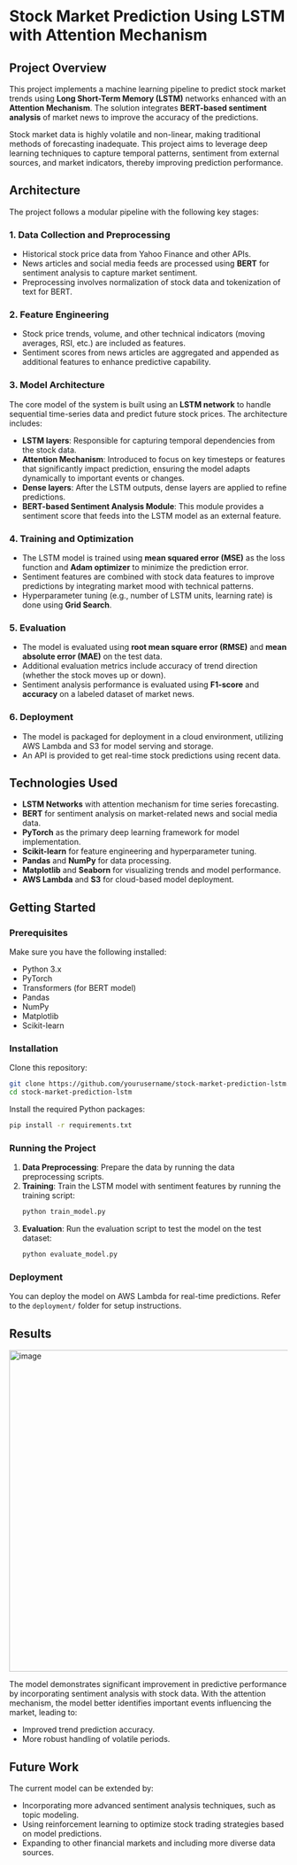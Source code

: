 # Stock Market Prediction Using LSTM with Attention Mechanism

## Project Overview

This project implements a machine learning pipeline to predict stock market trends using **Long Short-Term Memory (LSTM)** networks enhanced with an **Attention Mechanism**. The solution integrates **BERT-based sentiment analysis** of market news to improve the accuracy of the predictions.

Stock market data is highly volatile and non-linear, making traditional methods of forecasting inadequate. This project aims to leverage deep learning techniques to capture temporal patterns, sentiment from external sources, and market indicators, thereby improving prediction performance.

## Architecture

The project follows a modular pipeline with the following key stages:

### 1. **Data Collection and Preprocessing**
   - Historical stock price data from Yahoo Finance and other APIs.
   - News articles and social media feeds are processed using **BERT** for sentiment analysis to capture market sentiment.
   - Preprocessing involves normalization of stock data and tokenization of text for BERT.

### 2. **Feature Engineering**
   - Stock price trends, volume, and other technical indicators (moving averages, RSI, etc.) are included as features.
   - Sentiment scores from news articles are aggregated and appended as additional features to enhance predictive capability.

### 3. **Model Architecture**
   The core model of the system is built using an **LSTM network** to handle sequential time-series data and predict future stock prices. The architecture includes:
   - **LSTM layers**: Responsible for capturing temporal dependencies from the stock data.
   - **Attention Mechanism**: Introduced to focus on key timesteps or features that significantly impact prediction, ensuring the model adapts dynamically to important events or changes.
   - **Dense layers**: After the LSTM outputs, dense layers are applied to refine predictions.
   - **BERT-based Sentiment Analysis Module**: This module provides a sentiment score that feeds into the LSTM model as an external feature.

### 4. **Training and Optimization**
   - The LSTM model is trained using **mean squared error (MSE)** as the loss function and **Adam optimizer** to minimize the prediction error.
   - Sentiment features are combined with stock data features to improve predictions by integrating market mood with technical patterns.
   - Hyperparameter tuning (e.g., number of LSTM units, learning rate) is done using **Grid Search**.

### 5. **Evaluation**
   - The model is evaluated using **root mean square error (RMSE)** and **mean absolute error (MAE)** on the test data.
   - Additional evaluation metrics include accuracy of trend direction (whether the stock moves up or down).
   - Sentiment analysis performance is evaluated using **F1-score** and **accuracy** on a labeled dataset of market news.

### 6. **Deployment**
   - The model is packaged for deployment in a cloud environment, utilizing AWS Lambda and S3 for model serving and storage.
   - An API is provided to get real-time stock predictions using recent data.

## Technologies Used
- **LSTM Networks** with attention mechanism for time series forecasting.
- **BERT** for sentiment analysis on market-related news and social media data.
- **PyTorch** as the primary deep learning framework for model implementation.
- **Scikit-learn** for feature engineering and hyperparameter tuning.
- **Pandas** and **NumPy** for data processing.
- **Matplotlib** and **Seaborn** for visualizing trends and model performance.
- **AWS Lambda** and **S3** for cloud-based model deployment.

## Getting Started

### Prerequisites
Make sure you have the following installed:
- Python 3.x
- PyTorch
- Transformers (for BERT model)
- Pandas
- NumPy
- Matplotlib
- Scikit-learn

### Installation

Clone this repository:
```bash
git clone https://github.com/yourusername/stock-market-prediction-lstm.git
cd stock-market-prediction-lstm
```

Install the required Python packages:
```bash
pip install -r requirements.txt
```

### Running the Project

1. **Data Preprocessing**: Prepare the data by running the data preprocessing scripts.
2. **Training**: Train the LSTM model with sentiment features by running the training script:
   ```bash
   python train_model.py
   ```
3. **Evaluation**: Run the evaluation script to test the model on the test dataset:
   ```bash
   python evaluate_model.py
   ```

### Deployment
You can deploy the model on AWS Lambda for real-time predictions. Refer to the `deployment/` folder for setup instructions.

## Results
<img width="581" alt="image" src="https://github.com/user-attachments/assets/ebca5cb7-61ad-46f4-89f2-5935cb22ee2b">

The model demonstrates significant improvement in predictive performance by incorporating sentiment analysis with stock data. With the attention mechanism, the model better identifies important events influencing the market, leading to:
- Improved trend prediction accuracy.
- More robust handling of volatile periods.

## Future Work

The current model can be extended by:
- Incorporating more advanced sentiment analysis techniques, such as topic modeling.
- Using reinforcement learning to optimize stock trading strategies based on model predictions.
- Expanding to other financial markets and including more diverse data sources.


